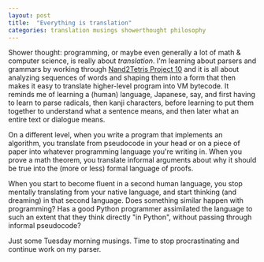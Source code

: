 ```yaml
---
layout: post
title:  "Everything is translation"
categories: translation musings showerthought philosophy
---
```


Shower thought: programming, or maybe even generally a lot of math & computer science, is really about _translation_. I'm learning about parsers and grammars by working through [Nand2Tetris Project 10](https://nand2tetris.org/project10) and it is all about analyzing sequences of words and shaping them into a form that then makes it easy to translate higher-level program into VM bytecode. It reminds me of learning a (human) language, Japanese, say, and first having to learn to parse radicals, then kanji characters, before learning to put them together to understand what a sentence means, and then later what an entire text or dialogue means.

On a different level, when you write a program that implements an algorithm, you translate from  pseudocode in your head or on a piece of paper into whatever programming language you're writing in. When you prove a math theorem, you translate informal arguments about why it should be true into the (more or less) formal language of proofs.

When you start to become fluent in a second human language, you stop mentally translating from your native language, and start thinking (and dreaming) in that second language. Does something similar happen with programming? Has a good Python programmer assimilated the language to such an extent that they think directly "in Python", without passing through informal pseudocode?

Just some Tuesday morning musings. Time to stop procrastinating and continue work on my parser.